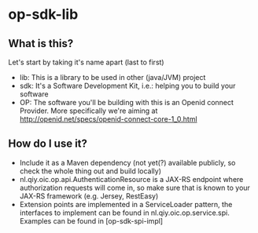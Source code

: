 # op-sdk-lib

## What is this?
Let's start by taking it's name apart (last to first)
- lib: This is a library to be used in other (java/JVM) project
- sdk: It's a Software Development Kit, i.e.: helping you to build your software
- OP: The software you'll be building with this is an Openid connect Provider. More specifically we're aiming at http://openid.net/specs/openid-connect-core-1_0.html

## How do I use it?
- Include it as a Maven dependency (not yet(?) available publicly, so check the whole thing out and build locally)
- nl.qiy.oic.op.api.AuthenticationResource is a JAX-RS endpoint where authorization requests will come in, so make sure that is known to your JAX-RS framework (e.g. Jersey, RestEasy)
- Extension points are implemented in a ServiceLoader pattern, the interfaces to implement can be found in nl.qiy.oic.op.service.spi. Examples can be found in [op-sdk-spi-impl]


